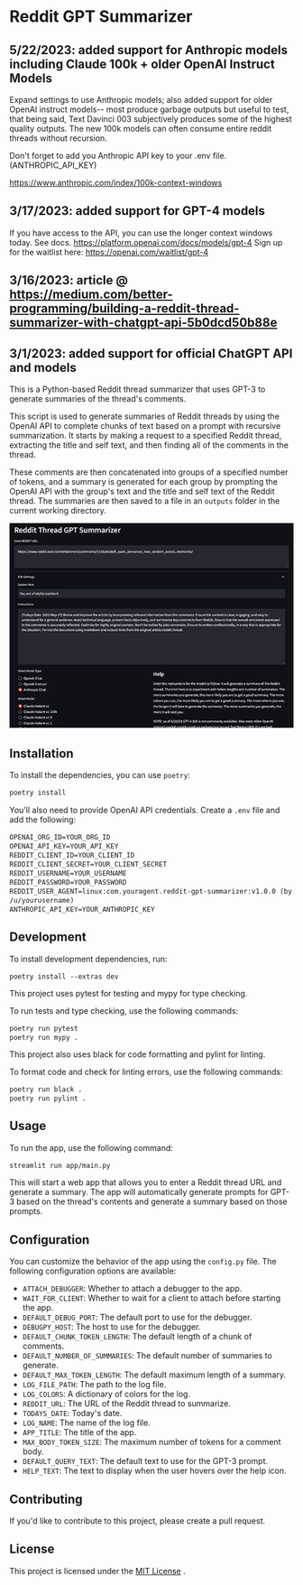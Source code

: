 # Reddit GPT Summarizer

## 5/22/2023: added support for Anthropic models including Claude 100k + older OpenAI Instruct Models

Expand settings to use Anthropic models; also added support for older OpenAI instruct models-- most produce garbage outputs but useful to test, that being said, Text Davinci 003 subjectively produces some of the highest quality outputs.  The new 100k models can often consume entire reddit threads without recursion.

Don't forget to add you Anthropic API key to your .env file. (ANTHROPIC_API_KEY)

https://www.anthropic.com/index/100k-context-windows

## 3/17/2023: added support for GPT-4 models

If you have access to the API, you can use the longer context windows today. See docs.
https://platform.openai.com/docs/models/gpt-4
Sign up for the waitlist here: https://openai.com/waitlist/gpt-4

## 3/16/2023: article @ https://medium.com/better-programming/building-a-reddit-thread-summarizer-with-chatgpt-api-5b0dcd50b88e

## 3/1/2023: added support for official ChatGPT API and models


This is a Python-based Reddit thread summarizer that uses GPT-3 to generate summaries of the thread's comments.

This script is used to generate summaries of Reddit threads by using the OpenAI API to complete chunks of text based on a prompt with recursive summarization. It starts by making a request to a specified Reddit thread, extracting the title and self text, and then finding all of the comments in the thread. 

These comments are then concatenated into groups of a specified number of tokens, and a summary is generated for each group by prompting the OpenAI API with the group's text and the title and self text of the Reddit thread. The summaries are then saved to a file in an `outputs` folder in the current working directory.

![Reddit GPT Summarizer](settings.png?raw=true)

## Installation

To install the dependencies, you can use `poetry`:

```sh
poetry install
```

You'll also need to provide OpenAI API credentials. Create a `.env` file and add the following:

```env
OPENAI_ORG_ID=YOUR_ORG_ID
OPENAI_API_KEY=YOUR_API_KEY
REDDIT_CLIENT_ID=YOUR_CLIENT_ID
REDDIT_CLIENT_SECRET=YOUR_CLIENT_SECRET
REDDIT_USERNAME=YOUR_USERNAME
REDDIT_PASSWORD=YOUR_PASSWORD
REDDIT_USER_AGENT=linux:com.youragent.reddit-gpt-summarizer:v1.0.0 (by /u/yourusername)
ANTHROPIC_API_KEY=YOUR_ANTHROPIC_KEY
```

## Development
To install development dependencies, run:

```
poetry install --extras dev
```

This project uses pytest for testing and mypy for type checking.

To run tests and type checking, use the following commands:

```
poetry run pytest
poetry run mypy .
```

This project also uses black for code formatting and pylint for linting.

To format code and check for linting errors, use the following commands:

```
poetry run black .
poetry run pylint .
```

## Usage

To run the app, use the following command:

```sh
streamlit run app/main.py
```

This will start a web app that allows you to enter a Reddit thread URL and generate a summary. The app will automatically generate prompts for GPT-3 based on the thread's contents and generate a summary based on those prompts.

## Configuration

You can customize the behavior of the app using the `config.py` file. The following configuration options are available: 
- `ATTACH_DEBUGGER`: Whether to attach a debugger to the app. 
- `WAIT_FOR_CLIENT`: Whether to wait for a client to attach before starting the app. 
- `DEFAULT_DEBUG_PORT`: The default port to use for the debugger. 
- `DEBUGPY_HOST`: The host to use for the debugger. 
- `DEFAULT_CHUNK_TOKEN_LENGTH`: The default length of a chunk of comments. 
- `DEFAULT_NUMBER_OF_SUMMARIES`: The default number of summaries to generate. 
- `DEFAULT_MAX_TOKEN_LENGTH`: The default maximum length of a summary. 
- `LOG_FILE_PATH`: The path to the log file. 
- `LOG_COLORS`: A dictionary of colors for the log.
- `REDDIT_URL`: The URL of the Reddit thread to summarize. 
- `TODAYS_DATE`: Today's date. 
- `LOG_NAME`: The name of the log file. 
- `APP_TITLE`: The title of the app. 
- `MAX_BODY_TOKEN_SIZE`: The maximum number of tokens for a comment body. 
- `DEFAULT_QUERY_TEXT`: The default text to use for the GPT-3 prompt. 
- `HELP_TEXT`: The text to display when the user hovers over the help icon.

## Contributing

If you'd like to contribute to this project, please create a pull request.

## License

This project is licensed under the [MIT License](https://opensource.org/licenses/MIT) .